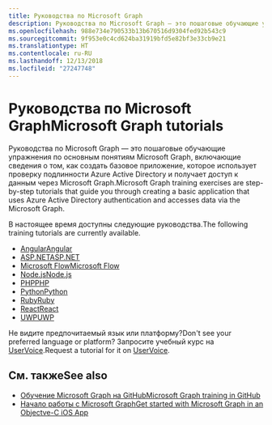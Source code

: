 ```yaml
---
title: Руководства по Microsoft Graph
description: Руководства по Microsoft Graph — это пошаговые обучающие упражнения по основным понятиям Microsoft Graph, включающие сведения о том, как создать базовое приложение, которое использует проверку подлинности Azure Active Directory и получает доступ к данным через Microsoft Graph.
ms.openlocfilehash: 988e734e790533b13b670516d9304fed92b543c9
ms.sourcegitcommit: 9f953e0c4cd624ba31919bfd5e82bf3e33cb9e21
ms.translationtype: HT
ms.contentlocale: ru-RU
ms.lasthandoff: 12/13/2018
ms.locfileid: "27247748"
---
```

# <a name="microsoft-graph-tutorials"></a><span data-ttu-id="8364d-103">Руководства по Microsoft Graph</span><span class="sxs-lookup"><span data-stu-id="8364d-103">Microsoft Graph tutorials</span></span>

<span data-ttu-id="8364d-104">Руководства по Microsoft Graph — это пошаговые обучающие упражнения по основным понятиям Microsoft Graph, включающие сведения о том, как создать базовое приложение, которое использует проверку подлинности Azure Active Directory и получает доступ к данным через Microsoft Graph.</span><span class="sxs-lookup"><span data-stu-id="8364d-104">Microsoft Graph training exercises are step-by-step tutorials that guide you through creating a basic application that uses Azure Active Directory authentication and accesses data via the Microsoft Graph.</span></span>

<span data-ttu-id="8364d-105">В настоящее время доступны следующие руководства.</span><span class="sxs-lookup"><span data-stu-id="8364d-105">The following training tutorials are currently available.</span></span>

- [<span data-ttu-id="8364d-106">Angular</span><span class="sxs-lookup"><span data-stu-id="8364d-106">Angular</span></span>](https://docs.microsoft.com/graph/tutorials/angular/)
- [<span data-ttu-id="8364d-107">ASP.NET</span><span class="sxs-lookup"><span data-stu-id="8364d-107">ASP.NET</span></span>](https://docs.microsoft.com/graph/tutorials/aspnet/)
- [<span data-ttu-id="8364d-108">Microsoft Flow</span><span class="sxs-lookup"><span data-stu-id="8364d-108">Microsoft Flow</span></span>](https://docs.microsoft.com/graph/tutorials/flow/)
- [<span data-ttu-id="8364d-109">Node.js</span><span class="sxs-lookup"><span data-stu-id="8364d-109">Node.js</span></span>](https://docs.microsoft.com/graph/tutorials/node/)
- [<span data-ttu-id="8364d-110">PHP</span><span class="sxs-lookup"><span data-stu-id="8364d-110">PHP</span></span>](https://docs.microsoft.com/graph/tutorials/php/)
- [<span data-ttu-id="8364d-111">Python</span><span class="sxs-lookup"><span data-stu-id="8364d-111">Python</span></span>](https://docs.microsoft.com/graph/tutorials/python/)
- [<span data-ttu-id="8364d-112">Ruby</span><span class="sxs-lookup"><span data-stu-id="8364d-112">Ruby</span></span>](https://docs.microsoft.com/graph/tutorials/ruby/)
- [<span data-ttu-id="8364d-113">React</span><span class="sxs-lookup"><span data-stu-id="8364d-113">React</span></span>](https://docs.microsoft.com/graph/tutorials/react/)
- [<span data-ttu-id="8364d-114">UWP</span><span class="sxs-lookup"><span data-stu-id="8364d-114">UWP</span></span>](https://docs.microsoft.com/graph/tutorials/uwp/)

<span data-ttu-id="8364d-115">Не видите предпочитаемый язык или платформу?</span><span class="sxs-lookup"><span data-stu-id="8364d-115">Don't see your preferred language or platform?</span></span> <span data-ttu-id="8364d-116">Запросите учебный курс на [UserVoice](https://officespdev.uservoice.com/forums/224641-feature-requests-and-feedback/category/101632-microsoft-graph-o365-rest-apis).</span><span class="sxs-lookup"><span data-stu-id="8364d-116">Request a tutorial for it on [UserVoice](https://officespdev.uservoice.com/forums/224641-feature-requests-and-feedback/category/101632-microsoft-graph-o365-rest-apis).</span></span>

## <a name="see-also"></a><span data-ttu-id="8364d-117">См. также</span><span class="sxs-lookup"><span data-stu-id="8364d-117">See also</span></span>

- [<span data-ttu-id="8364d-118">Обучение Microsoft Graph на GitHub</span><span class="sxs-lookup"><span data-stu-id="8364d-118">Microsoft Graph training in GitHub</span></span>](https://github.com/microsoftgraph?utf8=%E2%9C%93&q=msgraph-training&type=&language=)
- [<span data-ttu-id="8364d-119">Начало работы с Microsoft Graph</span><span class="sxs-lookup"><span data-stu-id="8364d-119">Get started with Microsoft Graph in an Objectve-C iOS App</span></span>](https://developer.microsoft.com/ru-RU/graph/get-started)
